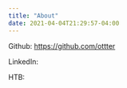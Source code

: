 ```yaml
---
title: "About"
date: 2021-04-04T21:29:57-04:00
---
```

Github: https://github.com/ottter

LinkedIn:

HTB:
